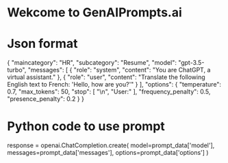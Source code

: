 # Wekcome to GenAIPrompts.ai

# Json format
{
    "maincategory": "HR",
    "subcategory": "Resume",
    "model": "gpt-3.5-turbo",
    "messages": [
        {
            "role": "system",
            "content": "You are ChatGPT, a virtual assistant."
        },
        {
            "role": "user",
            "content": "Translate the following English text to French: 'Hello, how are you?'"
        }
    ],
    "options": {
        "temperature": 0.7,
        "max_tokens": 50,
        "stop": [
            "\n",
            "User:"
        ],
        "frequency_penalty": 0.5,
        "presence_penalty": 0.2
    }
}

# Python code to use prompt
response = openai.ChatCompletion.create(
    model=prompt_data['model'],
    messages=prompt_data['messages'],
    options=prompt_data['options']
)
